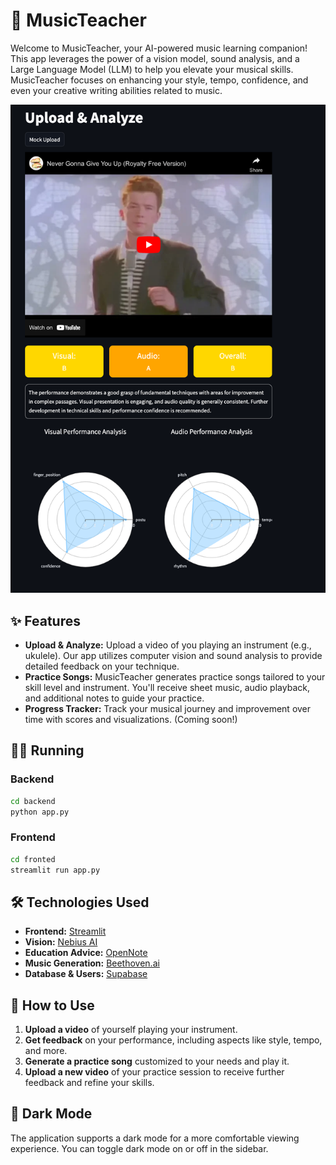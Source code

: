 # 🎵 MusicTeacher

Welcome to MusicTeacher, your AI-powered music learning companion! This app leverages the power of a vision model, sound analysis, and a Large Language Model (LLM) to help you elevate your musical skills. MusicTeacher focuses on enhancing your style, tempo, confidence, and even your creative writing abilities related to music.


![1736971821901](image/ReadMe/1736971821901.png)

## ✨ Features

- **Upload & Analyze:** Upload a video of you playing an instrument (e.g., ukulele). Our app utilizes computer vision and sound analysis to provide detailed feedback on your technique.
- **Practice Songs:** MusicTeacher generates practice songs tailored to your skill level and instrument. You'll receive sheet music, audio playback, and additional notes to guide your practice.
- **Progress Tracker:** Track your musical journey and improvement over time with scores and visualizations. (Coming soon!)

## 👩‍💻 Running

### Backend

```zsh
cd backend
python app.py
```

### Frontend
``` zsh 
cd fronted
streamlit run app.py

```

## 🛠️ Technologies Used

-   **Frontend:** [Streamlit](https://streamlit.io/) 
-   **Vision:** [Nebius AI](https://nebius.com/) 
-   **Education Advice:** [OpenNote](https://opennote.io/)
-   **Music Generation:** [Beethoven.ai](beethoven.ai) 
-   **Database & Users:** [Supabase](https://supabase.com/)

## 🚀 How to Use

1. **Upload a video** of yourself playing your instrument.
2. **Get feedback** on your performance, including aspects like style, tempo, and more.
3. **Generate a practice song** customized to your needs and play it.
4. **Upload a new video** of your practice session to receive further feedback and refine your skills.

## 🌙 Dark Mode

The application supports a dark mode for a more comfortable viewing experience. You can toggle dark mode on or off in the sidebar.
```
